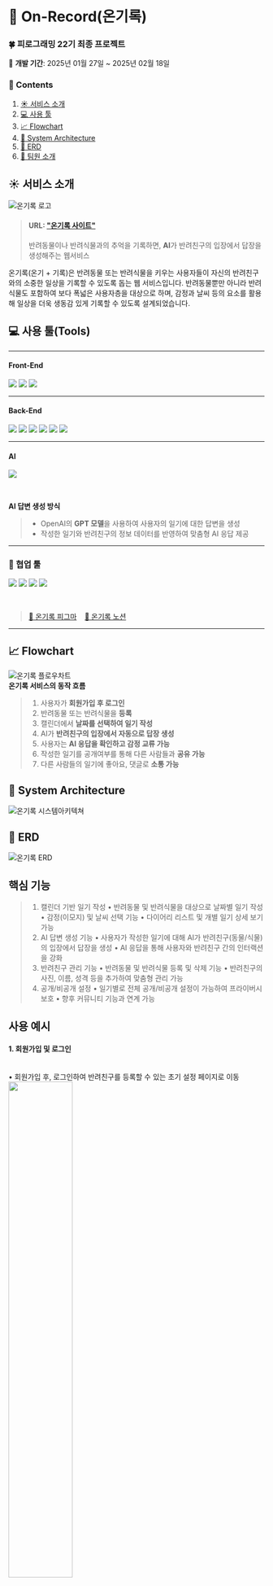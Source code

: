 # 📝 On-Record(온기록)
### 🍀 피로그래밍 22기 최종 프로젝트
📆 **개발 기간**: 2025년 01월 27일 ~ 2025년 02월 18일
### 📂 Contents
1. [☀️ 서비스 소개](#-서비스-소개)
2. [💻 사용 툴](#-사용-툴)
3. [📈 Flowchart](#-Flowchart)
4. [🧱 System Architecture](#-System-Architecture)
5. [📀 ERD](#-ERD)
6. [🐶 팀원 소개](#-팀원-소개)


## ☀️ 서비스 소개
![온기록 로고](static/images/readme/onrecord_logo(readme).png)
> #### URL: ["온기록 사이트"](onrecord.kr, "온기록 이용해보기")
> 반려동물이나 반려식물과의 추억을 기록하면, **AI**가 반려친구의 입장에서 답장을 생성해주는 웹서비스


온기록(온기 + 기록)은 반려동물 또는 반려식물을 키우는 사용자들이 자신의 반려친구와의 소중한 일상을 기록할 수 있도록 돕는 웹 서비스입니다.
반려동물뿐만 아니라 반려식물도 포함하여 보다 폭넓은 사용자층을 대상으로 하며, 감정과 날씨 등의 요소를 활용해 일상을 더욱 생동감 있게 기록할 수 있도록 설계되었습니다.


## 💻 사용 툴(Tools)

******

#### Front-End
<p>
    <img src="https://img.shields.io/badge/HTML-239120?style=for-the-badge&logo=html5&logoColor=white"/>
    <img src="https://img.shields.io/badge/CSS-1572B6?style=for-the-badge&logo=css3&logoColor=white"/>
    <img src="https://img.shields.io/badge/JavaScript-F7DF1E?style=for-the-badge&logo=javascript&logoColor=black"/>
</p>


******


#### Back-End
<p>
    <img src="https://img.shields.io/badge/Django-092E20?style=for-the-badge&logo=django&logoColor=green">
    <img src="https://img.shields.io/badge/PostgreSQL-316192?style=for-the-badge&logo=postgresql&logoColor=white">
    <img src="https://img.shields.io/badge/Nginx-009639?style=for-the-badge&logo=nginx&logoColor=white">
    <img src="/static/images/readme/gunicorn.png">
    <img src="https://img.shields.io/badge/GitHub_Actions-2088FF?style=for-the-badge&logo=github-actions&logoColor=white">
    <img src="/static/images/readme/navercloud.png">
</p>


******


#### AI
<p>
    <img src="https://img.shields.io/badge/ChatGPT-74aa9c?style=for-the-badge&logo=openai&logoColor=white">
</p>
<br>

**AI 답변 생성 방식**  
> - OpenAI의 **GPT 모델**을 사용하여 사용자의 일기에 대한 답변을 생성  
> - 작성한 일기와 반려친구의 정보 데이터를 반영하여 맞춤형 AI 응답 제공


******


### 🌟 협업 툴
<p>
    <img src="https://img.shields.io/badge/GIT-E44C30?style=for-the-badge&logo=git&logoColor=white">
    <img src="https://img.shields.io/badge/GitHub-100000?style=for-the-badge&logo=github&logoColor=white">
    <img src="https://img.shields.io/badge/Notion-000000?style=for-the-badge&logo=notion&logoColor=white">
    <img src="https://img.shields.io/badge/Figma-F24E1E?style=for-the-badge&logo=figma&logoColor=white">
</p><br>

> [🐶 온기록 피그마](https://www.figma.com/design/UegG1gocuWCnORJeMuLayB/%EC%98%A8%EA%B8%B0%EB%A1%9D?node-id=0-1&p=f&t=MrHQne5S9sjzOato-0)
&nbsp;&nbsp;&nbsp;[🌸 온기록 노션](https://arrow-battery-d95.notion.site/18a0464afcbc81dfa1cac08ba4e57ffa)


******

## 📈 Flowchart
![온기록 플로우차트](static/images/readme/onrecord_flowchart.png)
<br>
**온기록 서비스의 동작 흐름**
> 1. 사용자가 **회원가입 후 로그인**
> 2. 반려동물 또는 반려식물을 **등록**
> 3. 캘린더에서 **날짜를 선택하여 일기 작성**
> 4. AI가 **반려친구의 입장에서 자동으로 답장 생성**
> 5. 사용자는 **AI 응답을 확인하고 감정 교류 가능**
> 6. 작성한 일기를 공개여부를 통해 다른 사람들과 **공유 가능**
> 7. 다른 사람들의 일기에 좋아요, 댓글로 **소통 가능**

## 🧱 System Architecture
![온기록 시스템아키텍쳐](static/images/readme/onrecord_systemarchitecture.png)

## 📀 ERD
![온기록 ERD](static/images/readme/onrecord_erd.png)

## 핵심 기능
> 1.	캘린더 기반 일기 작성
	•	반려동물 및 반려식물을 대상으로 날짜별 일기 작성
	•	감정(이모지) 및 날씨 선택 기능
	•	다이어리 리스트 및 개별 일기 상세 보기 가능
> 2.	AI 답변 생성 기능
	•	사용자가 작성한 일기에 대해 AI가 반려친구(동물/식물)의 입장에서 답장을 생성
	•	AI 응답을 통해 사용자와 반려친구 간의 인터랙션을 강화
> 3.	반려친구 관리 기능
	•	반려동물 및 반려식물 등록 및 삭제 기능
	•	반려친구의 사진, 이름, 성격 등을 추가하여 맞춤형 관리 가능
> 4.	공개/비공개 설정
	•	일기별로 전체 공개/비공개 설정이 가능하여 프라이버시 보호
	•	향후 커뮤니티 기능과 연계 가능

## 사용 예시
#### 1.	회원가입 및 로그인
<br>
	•	회원가입 후, 로그인하여 반려친구를 등록할 수 있는 초기 설정 페이지로 이동<br>
    <img src="/static/images/readme/first_page.png" width="50%">
<br>

#### 2.	반려친구 등록
<br>
	•	반려동물 또는 반려식물 추가
	<br>
    <img src="/static/images/readme/create_pet_or_plant.png" width="50%">
    <br>
	•	사진 업로드, 특징, 성격 설정 등의 기능을 통해 개별 맞춤 설정
    <br>
    <p align="center">
	<img src="/static/images/readme/create_pet.png" width="45%">
	<img src="/static/images/readme/create_plant.png" width="45%">
    </p>
    <br>
    
#### 3.	캘린더 화면에서 일기 작성
<br>
	•	원하는 날짜를 선택 후, 반려친구를 지정하여 일기 작성<br>
    <img src="/static/images/readme/view_calendar.png" width="50%">
    <br>
    
#### 4.  일기 작성
<br>
    •	감정 및 날씨 선택, 텍스트 입력 기능 제공<br>
    <img src="/static/images/readme/create_diaries.png" width="50%">
    <br>
    
#### 5.	AI 답변 확인
<br>
	•	작성한 일기에 대해 AI가 반려친구의 입장에서 답장을 자동 생성
	•	감정 분석을 기반으로 자연스러운 반응 제공<br>
    <img src="/static/images/readme/detail_diaries.png" width="50%">
    <br>
    
#### 6.	일기 리스트 및 상세보기
<br>
	•	기록된 일기를 캘린더 혹은 리스트 뷰에서 확인<br>
	•	특정 일기 클릭 시, 상세 페이지로 이동하여 전체 내용 및 AI 답장 확인 가능
    <br>
    <img src="/static/images/readme/onrecord_list.png" width="50%">
    <br>
    
#### 7.	반려친구 관리 및 삭제 기능(마이페이지)
<br>
	•	반려친구 추가/수정/삭제 가능
 <br>
	•	반려친구 데이터와 함께 기존의 작성된 일기들도 함께 삭제
    <br>
    <img src="/static/images/readme/mypage.png" width="50%">
    <br>
    
#### 8. 커뮤니티 기능(모두의 온기록)
<br>
    <img src="/static/images/readme/community.png" width="50%">

## 🐶 팀원 소개
&nbsp;&nbsp;&nbsp;&nbsp;&nbsp;&nbsp;&nbsp;&nbsp;&nbsp;&nbsp;&nbsp;&nbsp;&nbsp;[0HooHI](https://github.com/0HooHI "김영호 Github")
&nbsp;&nbsp;&nbsp;&nbsp;&nbsp;&nbsp;&nbsp;&nbsp;&nbsp;&nbsp;&nbsp;&nbsp;&nbsp;&nbsp;&nbsp;&nbsp;&nbsp;&nbsp;&nbsp;&nbsp;[mangoooooo1](https://github.com/mangoooooo1 "박혜린 Github")
&nbsp;&nbsp;&nbsp;&nbsp;&nbsp;&nbsp;&nbsp;&nbsp;&nbsp;&nbsp;&nbsp;&nbsp;&nbsp;&nbsp;&nbsp;[l-wanderer01](https://github.com/l-wanderer01 "장재훈 Github")
&nbsp;&nbsp;&nbsp;&nbsp;&nbsp;&nbsp;&nbsp;&nbsp;&nbsp;&nbsp;&nbsp;&nbsp;&nbsp;&nbsp;&nbsp;&nbsp;&nbsp;&nbsp;&nbsp;&nbsp;[cestjeudi](https://github.com/cestjeudi "조주영 Github")
&nbsp;&nbsp;&nbsp;&nbsp;&nbsp;&nbsp;&nbsp;&nbsp;&nbsp;&nbsp;&nbsp;&nbsp;&nbsp;&nbsp;&nbsp;&nbsp;&nbsp;&nbsp;&nbsp;&nbsp;&nbsp;&nbsp;&nbsp;&nbsp;&nbsp;[Dosp74](https://github.com/Dosp74 "한종서 Github")

![온기록 팀 소개](static/images/readme/onrecord_team.png)